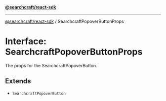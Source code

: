 [**@searchcraft/react-sdk**](/reference/sdk/js-react/README.md)

***

[@searchcraft/react-sdk](/reference/sdk/js-react/globals.md) / SearchcraftPopoverButtonProps

# Interface: SearchcraftPopoverButtonProps

The props for the SearchcraftPopoverButton.

## Extends

- `SearchcraftPopoverButton`
